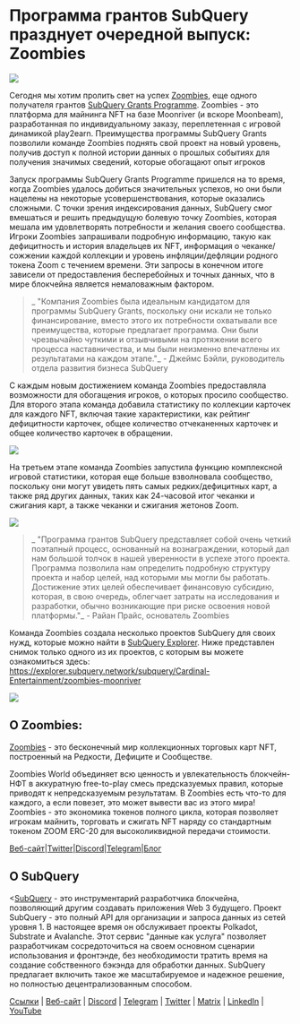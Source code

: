 # Программа грантов SubQuery празднует очередной выпуск: Zoombies

![](https://miro.medium.com/max/1400/0*rUE_RaWbXXGuiIh7)

Сегодня мы хотим пролить свет на успех [Zoombies](https://zoombies.world/), еще одного получателя грантов [SubQuery Grants Programme](https://subquery.network/grants). Zoombies - это платформа для майнинга NFT на базе Moonriver (и вскоре Moonbeam), разработанная по индивидуальному заказу, переплетенная с игровой динамикой play2earn. Преимущества программы SubQuery Grants позволили команде Zoombies поднять свой проект на новый уровень, получив доступ к полной истории данных о прошлых событиях для получения значимых сведений, которые обогащают опыт игроков

Запуск программы SubQuery Grants Programme пришелся на то время, когда Zoombies удалось добиться значительных успехов, но они были нацелены на некоторые усовершенствования, которые оказались сложными. С точки зрения индексирования данных, SubQuery смог вмешаться и решить предыдущую болевую точку Zoombies, которая мешала им удовлетворять потребности и желания своего сообщества. Игроки Zoombies запрашивали подробную информацию, такую как дефицитность и история владельцев их NFT, информация о чеканке/сожжении каждой коллекции и уровень инфляции/дефляции родного токена Zoom с течением времени. Эти запросы в конечном итоге зависели от предоставления бесперебойных и точных данных, что в мире блокчейна является немаловажным фактором.

> _ "Компания Zoombies была идеальным кандидатом для программы SubQuery Grants, поскольку они искали не только финансирование, вместо этого их потребности охватывали все преимущества, которые предлагает программа. Они были чрезвычайно чуткими и отзывчивыми на протяжении всего процесса наставничества, и мы были неизменно впечатлены их результатами на каждом этапе."_ - Джеймс Бэйли, руководитель отдела развития бизнеса SubQuery

С каждым новым достижением команда Zoombies предоставляла возможности для обогащения игроков, о которых просило сообщество. Для второго этапа команда добавила статистику по коллекции карточек для каждого NFT, включая такие характеристики, как рейтинг дефицитности карточек, общее количество отчеканенных карточек и общее количество карточек в обращении.

![](https://miro.medium.com/max/1400/0*RGcTyDIFjs7jx01l)

На третьем этапе команда Zoombies запустила функцию комплексной игровой статистики, которая еще больше взволновала сообщество, поскольку они могут увидеть пять самых редких/дефицитных карт, а также ряд других данных, таких как 24-часовой итог чеканки и сжигания карт, а также чеканки и сжигания жетонов Zoom.

![](https://miro.medium.com/max/1400/0*YAKV89Cm32FN7iuz)

> _ "Программа грантов SubQuery представляет собой очень четкий поэтапный процесс, основанный на вознаграждении, который дал нам большой толчок в нашей уверенности в успехе этого проекта. Программа позволила нам определить подробную структуру проекта и набор целей, над которыми мы могли бы работать. Достижение этих целей обеспечивает финансовую субсидию, которая, в свою очередь, облегчает затраты на исследования и разработки, обычно возникающие при риске освоения новой платформы."_ - Райан Прайс, основатель Zoombies

Команда Zoombies создала несколько проектов SubQuery для своих нужд, которые можно найти в [SubQuery Explorer](https://explorer.subquery.network/). Ниже представлен снимок только одного из их проектов, с которым вы можете ознакомиться здесь: https://explorer.subquery.network/subquery/Cardinal-Entertainment/zoombies-moonriver

![](https://miro.medium.com/max/1400/0*lsHf8XDePdsyYFN9)

## О Zoombies:

[Zoombies](https://zoombies.world/) - это бесконечный мир коллекционных торговых карт NFT, построенный на Редкости, Дефиците и Сообществе.

Zoombies World объединяет всю ценность и увлекательность блокчейн-НФТ в аккуратную free-to-play смесь предсказуемых правил, которые приводят к непредсказуемым результатам. В Zoombies есть что-то для каждого, а если повезет, это может вывести вас из этого мира! Zoombies - это экономика токенов полного цикла, которая позволяет игрокам майнить, торговать и сжигать NFT наряду со стандартным токеном ZOOM ERC-20 для высоколиквидной передачи стоимости.

[Веб-сайт](https://zoombies.world/)|[Twitter](https://twitter.com/CryptozNFT)|[Discord](https://discord.gg/eDXvJKUZgQ)|[Telegram](https://t.me/zoombiesnews)|[Блог](https://cryptoz-cards.medium.com/)

## О SubQuery

<[SubQuery](https://subquery.network/) - это инструментарий разработчика блокчейна, позволяющий другим создавать приложения Web 3 будущего. Проект SubQuery - это полный API для организации и запроса данных из сетей уровня 1. В настоящее время он обслуживает проекты Polkadot, Substrate и Avalanche. Этот сервис "данные как услуга" позволяет разработчикам сосредоточиться на своем основном сценарии использования и фронтэнде, без необходимости тратить время на создание собственного бэкэнда для обработки данных. SubQuery предлагает включить такое же масштабируемое и надежное решение, но полностью децентрализованным способом.

[Ссылки](https://linktr.ee/subquerynetwork) | [Веб-сайт](https://subquery.network/) | [Discord](https://discord.com/invite/78zg8aBSMG) | [Telegram](https://t.me/subquerynetwork) | [Twitter](https://twitter.com/subquerynetwork) | [Matrix](https://matrix.to/#/#subquery:matrix.org) | [LinkedIn](https://www.linkedin.com/company/subquery) | [YouTube](https://www.youtube.com/channel/UCi1a6NUUjegcLHDFLr7CqLw)
